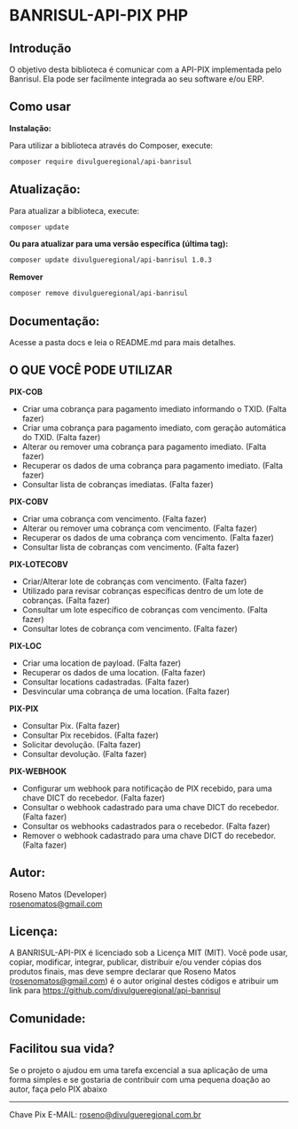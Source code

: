 # BANRISUL-API-PIX PHP

## Introdução

O objetivo desta biblioteca é comunicar com a API-PIX implementada pelo Banrisul. Ela pode ser facilmente integrada ao seu software e/ou ERP.

## Como usar

**Instalação:**

Para utilizar a biblioteca através do Composer, execute:

```bash
composer require divulgueregional/api-banrisul

```

## Atualização:

Para atualizar a biblioteca, execute:

```bash
composer update
```

<b>Ou para atualizar para uma versão específica (última tag): </b>

```bash
composer update divulgueregional/api-banrisul 1.0.3
```

<b>Remover </b>

```bash
composer remove divulgueregional/api-banrisul
```

## Documentação:

Acesse a pasta docs e leia o README.md para mais detalhes.

## O QUE VOCÊ PODE UTILIZAR

<b>PIX-COB</b><br>

- Criar uma cobrança para pagamento imediato informando o TXID. (Falta fazer)
- Criar uma cobrança para pagamento imediato, com geração automática do TXID. (Falta fazer)
- Alterar ou remover uma cobrança para pagamento imediato. (Falta fazer)
- Recuperar os dados de uma cobrança para pagamento imediato. (Falta fazer)
- Consultar lista de cobranças imediatas. (Falta fazer)

<b>PIX-COBV</b><br>

- Criar uma cobrança com vencimento. (Falta fazer)
- Alterar ou remover uma cobrança com vencimento. (Falta fazer)
- Recuperar os dados de uma cobrança com vencimento. (Falta fazer)
- Consultar lista de cobranças com vencimento. (Falta fazer)

<b>PIX-LOTECOBV</b><br>

- Criar/Alterar lote de cobranças com vencimento. (Falta fazer)
- Utilizado para revisar cobranças específicas dentro de um lote de cobranças. (Falta fazer)
- Consultar um lote específico de cobranças com vencimento. (Falta fazer)
- Consultar lotes de cobrança com vencimento. (Falta fazer)

<b>PIX-LOC</b><br>

- Criar uma location de payload. (Falta fazer)
- Recuperar os dados de uma location. (Falta fazer)
- Consultar locations cadastradas. (Falta fazer)
- Desvincular uma cobrança de uma location. (Falta fazer)

<b>PIX-PIX</b><br>

- Consultar Pix. (Falta fazer)
- Consultar Pix recebidos. (Falta fazer)
- Solicitar devolução. (Falta fazer)
- Consultar devolução. (Falta fazer)

<b>PIX-WEBHOOK</b><br>

- Configurar um webhook para notificação de PIX recebido, para uma chave DICT do recebedor. (Falta fazer)
- Consultar o webhook cadastrado para uma chave DICT do recebedor. (Falta fazer)
- Consultar os webhooks cadastrados para o recebedor. (Falta fazer)
- Remover o webhook cadastrado para uma chave DICT do recebedor. (Falta fazer)

## Autor:

Roseno Matos (Developer) <br>
rosenomatos@gmail.com<br>

## Licença:

A BANRISUL-API-PIX é licenciado sob a Licença MIT (MIT). Você pode usar, copiar, modificar, integrar, publicar, distribuir e/ou vender cópias dos produtos finais, mas deve sempre declarar que Roseno Matos (rosenomatos@gmail.com) é o autor original destes códigos e atribuir um link para https://github.com/divulgueregional/api-banrisul

## Comunidade:

## Facilitou sua vida?

Se o projeto o ajudou em uma tarefa excencial a sua aplicação de uma forma simples e se gostaria de contribuir com uma pequena doação ao autor, faça pelo PIX abaixo<br><hr>

Chave Pix E-MAIL: roseno@divulgueregional.com.br
